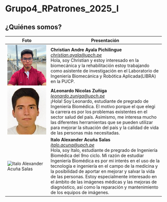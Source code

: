 # Grupo4_RPatrones_2025_I

## ¿Quiénes somos?
| Foto | Presentación | 
|----------|----------|
| ![Christian Andre Ayala Pichilingue](fotos/christian.jpeg)     | **Christian Andre Ayala Pichilingue** <br>*christian.ayala@upch.pe* <br>Hola, soy Christian y estoy interesado en la biomecánica y la rehabilitación estoy trabajando como asistente de investigación en el Laboratorio de Ingeniería Biomecánica y Robótica Aplicada(LIBRA) en la PUCP.  |
| ![Leonardo Nicolas Zuñiga](fotos/leonardo.jpeg)     | **ALeonardo Nicolas Zuñiga** <br>*leonardo.zuniga@upch.pe* <br>¡Hola! Soy Leonardo, estudiante de pregrado de Ingeniería Biomédica. El motivo porque el que elegi la carrera es por los problemas existentes en el sector salud del país. Asimismo, me interesa mucho las diferentes herramientas que se pueden utilizar para mejorar la situación del país y la calidad de vida de las personas más necesitadas.  |
| ![Italo Alexander Acuña Salas](fotos/italo.jpg)     | **Italo Alexander Acuña Salas** <br>*italo.acuna@upch.pe* <br>Hola, soy Italo, estudiante de pregrado de Ingeniería Biomédica del 9no ciclo. Mi razón de estudiar Ingeniería Biomédica es por mi interés en el uso de la tecnología e ingeniería en el campo de la medicina y la posibilidad de aportar en mejorar y salvar la vida de las personas. Estoy especialmente interesado en el ámbito de las imágenes médicas y las mejoras de diagnóstico, así como la reparación y mantenimiento de los equipos de imágenes.|
